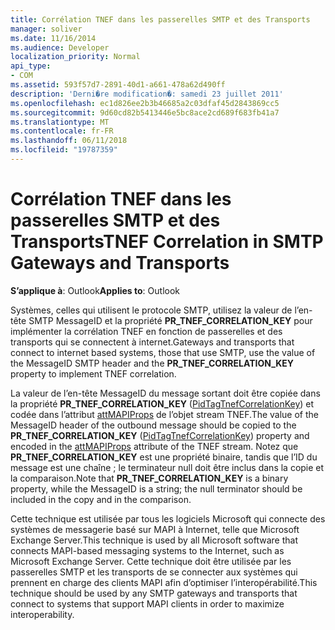 ```yaml
---
title: Corrélation TNEF dans les passerelles SMTP et des Transports
manager: soliver
ms.date: 11/16/2014
ms.audience: Developer
localization_priority: Normal
api_type:
- COM
ms.assetid: 593f57d7-2891-40d1-a661-478a62d490ff
description: 'Derni�re modification�: samedi 23 juillet 2011'
ms.openlocfilehash: ec1d826ee2b3b46685a2c03dfaf45d2843869cc5
ms.sourcegitcommit: 9d60cd82b5413446e5bc8ace2cd689f683fb41a7
ms.translationtype: MT
ms.contentlocale: fr-FR
ms.lasthandoff: 06/11/2018
ms.locfileid: "19787359"
---
```

# <a name="tnef-correlation-in-smtp-gateways-and-transports"></a><span data-ttu-id="dc635-103">Corrélation TNEF dans les passerelles SMTP et des Transports</span><span class="sxs-lookup"><span data-stu-id="dc635-103">TNEF Correlation in SMTP Gateways and Transports</span></span>

  
  
<span data-ttu-id="dc635-104">**S’applique à**: Outlook</span><span class="sxs-lookup"><span data-stu-id="dc635-104">**Applies to**: Outlook</span></span> 
  
<span data-ttu-id="dc635-105">Systèmes, celles qui utilisent le protocole SMTP, utilisez la valeur de l’en-tête SMTP MessageID et la propriété **PR_TNEF_CORRELATION_KEY** pour implémenter la corrélation TNEF en fonction de passerelles et des transports qui se connectent à internet.</span><span class="sxs-lookup"><span data-stu-id="dc635-105">Gateways and transports that connect to internet based systems, those that use SMTP, use the value of the MessageID SMTP header and the **PR_TNEF_CORRELATION_KEY** property to implement TNEF correlation.</span></span> 
  
<span data-ttu-id="dc635-106">La valeur de l’en-tête MessageID du message sortant doit être copiée dans la propriété **PR_TNEF_CORRELATION_KEY** ([PidTagTnefCorrelationKey](pidtagtnefcorrelationkey-canonical-property.md)) et codée dans l’attribut [attMAPIProps](attmapiprops.md) de l’objet stream TNEF.</span><span class="sxs-lookup"><span data-stu-id="dc635-106">The value of the MessageID header of the outbound message should be copied to the **PR_TNEF_CORRELATION_KEY** ([PidTagTnefCorrelationKey](pidtagtnefcorrelationkey-canonical-property.md)) property and encoded in the [attMAPIProps](attmapiprops.md) attribute of the TNEF stream.</span></span> <span data-ttu-id="dc635-107">Notez que **PR_TNEF_CORRELATION_KEY** est une propriété binaire, tandis que l’ID du message est une chaîne ; le terminateur null doit être inclus dans la copie et la comparaison.</span><span class="sxs-lookup"><span data-stu-id="dc635-107">Note that **PR_TNEF_CORRELATION_KEY** is a binary property, while the MessageID is a string; the null terminator should be included in the copy and in the comparison.</span></span> 
  
<span data-ttu-id="dc635-108">Cette technique est utilisée par tous les logiciels Microsoft qui connecte des systèmes de messagerie basé sur MAPI à Internet, telle que Microsoft Exchange Server.</span><span class="sxs-lookup"><span data-stu-id="dc635-108">This technique is used by all Microsoft software that connects MAPI-based messaging systems to the Internet, such as Microsoft Exchange Server.</span></span> <span data-ttu-id="dc635-109">Cette technique doit être utilisée par les passerelles SMTP et les transports de se connecter aux systèmes qui prennent en charge des clients MAPI afin d’optimiser l’interopérabilité.</span><span class="sxs-lookup"><span data-stu-id="dc635-109">This technique should be used by any SMTP gateways and transports that connect to systems that support MAPI clients in order to maximize interoperability.</span></span>
  

